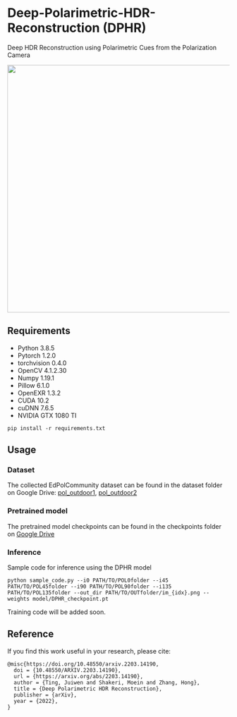 # Deep-Polarimetric-HDR-Reconstruction (DPHR)
Deep HDR Reconstruction using Polarimetric Cues from the Polarization Camera

<img src="https://user-images.githubusercontent.com/38761535/117684342-23350f00-b172-11eb-99cc-7bd53812c6ef.png" width="534" height="562">




## Requirements
* Python 3.8.5
* Pytorch 1.2.0
* torchvision 0.4.0
* OpenCV 4.1.2.30
* Numpy 1.19.1
* Pillow 6.1.0
* OpenEXR 1.3.2
* CUDA 10.2
* cuDNN 7.6.5
* NVIDIA GTX 1080 TI

```
pip install -r requirements.txt
```

## Usage
### Dataset
The collected EdPolCommunity dataset can be found in the dataset folder on Google Drive: [pol_outdoor1](https://drive.google.com/file/d/18nhczTSCFMB4_oUZZzyF_kHhqNCt8MGs/view?usp=sharing), [pol_outdoor2](https://drive.google.com/file/d/1za16n_CeqPrNUAkFdxjT2Hf_bTB3cthi/view?usp=sharing)

### Pretrained model
The pretrained model checkpoints can be found in the checkpoints folder on [Google Drive](https://drive.google.com/file/d/1ic-viojPOSnz95WgAP-pk1NggGY85bPw/view?usp=sharing)

### Inference
Sample code for inference using the DPHR model
```
python sample_code.py --i0 PATH/TO/POL0folder --i45 PATH/TO/POL45folder --i90 PATH/TO/POL90folder --i135 PATH/TO/POL135folder --out_dir PATH/TO/OUTfolder/im_{idx}.png --weights model/DPHR_checkpoint.pt 
```
Training code will be added soon.

## Reference
If you find this work useful in your research, please cite:
```
@misc{https://doi.org/10.48550/arxiv.2203.14190,
  doi = {10.48550/ARXIV.2203.14190},  
  url = {https://arxiv.org/abs/2203.14190},  
  author = {Ting, Juiwen and Shakeri, Moein and Zhang, Hong},  
  title = {Deep Polarimetric HDR Reconstruction},  
  publisher = {arXiv},  
  year = {2022},
}
```
